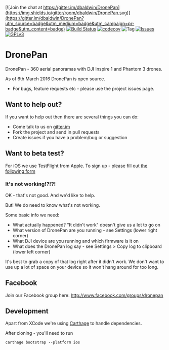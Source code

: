[![Join the chat at https://gitter.im/dbaldwin/DronePan](https://img.shields.io/gitter/room/dbaldwin/DronePan.svg)](https://gitter.im/dbaldwin/DronePan?utm_source=badge&utm_medium=badge&utm_campaign=pr-badge&utm_content=badge)
[![Build Status](https://img.shields.io/travis/dbaldwin/DronePan.svg)](https://travis-ci.org/dbaldwin/DronePan)
[![codecov](https://img.shields.io/codecov/c/github/dbaldwin/DronePan.svg)](https://codecov.io/gh/dbaldwin/DronePan)
![Tag](https://img.shields.io/github/tag/dbaldwin/DronePan.svg)
[![Issues](https://img.shields.io/github/issues/dbaldwin/DronePan.svg)](https://github.com/dbaldwin/DronePan/issues)
[![GPLv3](https://img.shields.io/github/license/dbaldwin/DronePan.svg)](https://github.com/dbaldwin/DronePan/blob/master/LICENSE.md)

# DronePan

DronePan - 360 aerial panoramas with DJI Inspire 1 and Phantom 3 drones.

As of 6th March 2016 DronePan is open source.

* For bugs, feature requests etc - please use the project issues page. 


## Want to help out?

If you want to help out then there are several things you can do:

* Come talk to us on [gitter.im](https://gitter.im/dbaldwin/DronePan)
* Fork the project and send in pull requests
* Create issues if you have a problem/bug or suggestion

## Want to beta test?

For iOS we use TestFlight from Apple. To sign up - please fill out [the following form](http://visitor.r20.constantcontact.com/manage/optin?v=001giAVbUCFt6Z0lHA2j823X8YlGHySkIZU2_0-gjeim4o4r4T2WGHTGBXU4zPH3taTcbW4D7ZXjegaGxWjFTGBiHPwQmf-lVHqhEoKeJ6z_8Mopf-pVV7ruoyBe8eHKJwNlYnWehVqt8uJqkNbAXYLp0fArIx4SJrj)

### It's not working!?!?!

OK - that's not good. And we'd like to help.

But! We do need to know what's not working.

Some basic info we need:

* What actually happened? "It didn't work" doesn't give us a lot to go on
* What version of DronePan are you running - see Settings (lower right corner)
* What DJI device are you running and which firmware is it on
* What does the DronePan log say - see Settings > Copy log to clipboard (lower left corner)

It's best to grab a copy of that log right after it didn't work. We don't want to use up a lot of space on your device so it won't hang around for too long.

## Facebook

Join our Facebook group here: http://www.facebook.com/groups/dronepan

## Development

Apart from XCode we're using [Carthage](https://github.com/Carthage/Carthage) to handle dependencies.

After cloning - you'll need to run

    carthage bootstrap --platform ios

